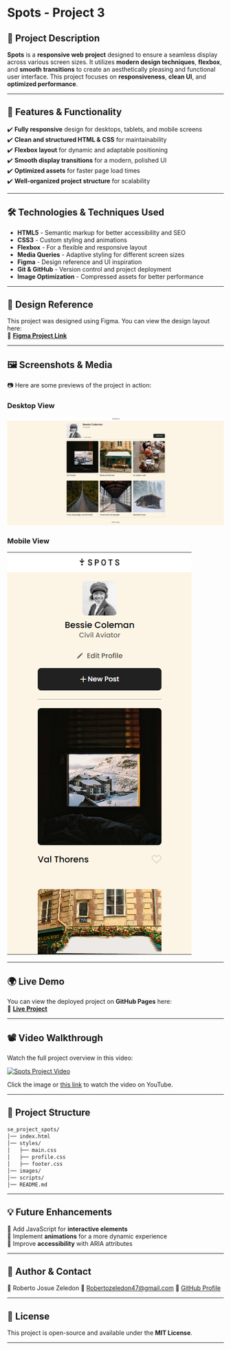 # **Spots - Project 3**

## **📌 Project Description**

**Spots** is a **responsive web project** designed to ensure a seamless display across various screen sizes. It utilizes **modern design techniques**, **flexbox**, and **smooth transitions** to create an aesthetically pleasing and functional user interface. This project focuses on **responsiveness**, **clean UI**, and **optimized performance**.

---

## **🚀 Features & Functionality**

✔️ **Fully responsive** design for desktops, tablets, and mobile screens  
✔️ **Clean and structured HTML & CSS** for maintainability  
✔️ **Flexbox layout** for dynamic and adaptable positioning  
✔️ **Smooth display transitions** for a modern, polished UI  
✔️ **Optimized assets** for faster page load times  
✔️ **Well-organized project structure** for scalability

---

## **🛠️ Technologies & Techniques Used**

- **HTML5** - Semantic markup for better accessibility and SEO
- **CSS3** - Custom styling and animations
- **Flexbox** - For a flexible and responsive layout
- **Media Queries** - Adaptive styling for different screen sizes
- **Figma** - Design reference and UI inspiration
- **Git & GitHub** - Version control and project deployment
- **Image Optimization** - Compressed assets for better performance

---

## **🎨 Design Reference**

This project was designed using Figma. You can view the design layout here:  
📌 **[Figma Project Link](https://www.figma.com/file/BBNm2bC3lj8QQMHlnqRsga/Sprint-3-Project-%E2%80%94-Spots?type=design&node-id=2%3A60&mode=design&t=afgNFybdorZO6cQo-1)**

---

## **🖼️ Screenshots & Media**

📷 Here are some previews of the project in action:

### **Desktop View**

![Desktop Preview](https://github.com/RobxCruiser/se_project_spots/blob/ce7f26c0ad80210825830c20dd00224e2e8660db/images/Screenshot%202025-02-28%20123424.png)

### **Mobile View**

![Mobile Preview](https://github.com/RobxCruiser/se_project_spots/blob/ce7f26c0ad80210825830c20dd00224e2e8660db/images/Screenshot%202025-02-28%20123709.png)

---

## **🌍 Live Demo**

You can view the deployed project on **GitHub Pages** here:  
🔗 **[Live Project](https://robxcruiser.github.io/se_project_spots/)**

---

## 📽️ Video Walkthrough

Watch the full project overview in this video:

[![Spots Project Video](https://img.youtube.com/vi/YOUR_VIDEO_ID/maxresdefault.jpg)](https://www.youtube.com/watch?v=YOUR_VIDEO_ID)

Click the image or [this link](https://www.youtube.com/watch?v=YOUR_VIDEO_ID) to watch the video on YouTube.

---

## **📂 Project Structure**

```
se_project_spots/
│── index.html
│── styles/
│   ├── main.css
│   ├── profile.css
│   ├── footer.css
│── images/
│── scripts/
│── README.md
```

---

## **💡 Future Enhancements**

🔹 Add JavaScript for **interactive elements**  
🔹 Implement **animations** for a more dynamic experience  
🔹 Improve **accessibility** with ARIA attributes

---

## **👤 Author & Contact**

🔹 Roberto Josue Zeledon
📧 Robertozeledon47@gmail.com
🔗 [GitHub Profile](https://github.com/robxcruiser)

---

## **📜 License**

This project is open-source and available under the **MIT License**.

---
